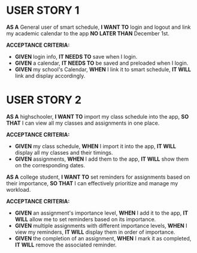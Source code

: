 # USER STORY 1
**AS A** General user of smart schedule,
**I WANT TO** login and logout and link my academic calendar to the app
**NO LATER THAN** December 1st.

**ACCEPTANCE CRITERIA:**

- **GIVEN** login info, **IT NEEDS TO** save when I login.
- **GIVEN** a calendar, **IT NEEDS TO** be saved and preloaded when I login.
- **GIVEN** my school's Calendar, **WHEN** I link it to smart schedule, **IT WILL** link and display accordingly.

# USER STORY 2
**AS A** highschooler,
**I WANT TO** import my class schedule into the app,
**SO THAT** I can view all my classes and assignments in one place.

**ACCEPTANCE CRITERIA:**

- **GIVEN** my class schedule, **WHEN** I import it into the app, **IT WILL** display all my classes and their timings.
- **GIVEN** assignments, **WHEN** I add them to the app, **IT WILL** show them on the corresponding dates.

**AS A** college student,
**I WANT TO** set reminders for assignments based on their importance,
**SO THAT** I can effectively prioritize and manage my workload.

**ACCEPTANCE CRITERIA:**

- **GIVEN** an assignment's importance level, **WHEN** I add it to the app, **IT WILL** allow me to set reminders based on its importance.
- **GIVEN** multiple assignments with different importance levels, **WHEN** I view my reminders, **IT WILL** display them in order of importance.
- **GIVEN** the completion of an assignment, **WHEN** I mark it as completed, **IT WILL** remove the associated reminder.



